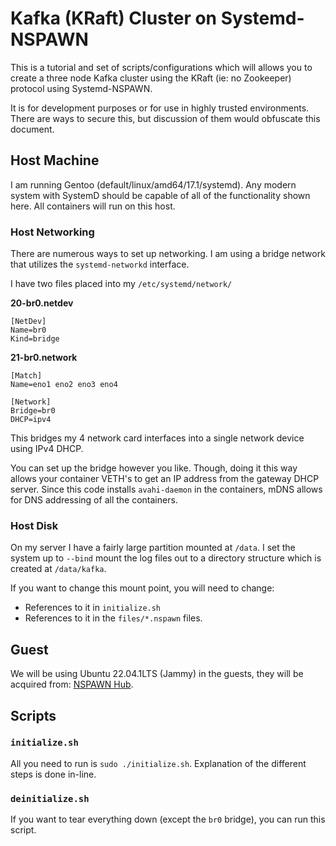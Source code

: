 # Kafka (KRaft) Cluster on Systemd-NSPAWN

This is a tutorial and set of scripts/configurations which will allows you to 
create a three node Kafka cluster using the KRaft (ie: no Zookeeper) protocol
using Systemd-NSPAWN.

It is for development purposes or for use in highly trusted environments. There
are ways to secure this, but discussion of them would obfuscate this document.

## Host Machine

I am running Gentoo (default/linux/amd64/17.1/systemd).  Any modern system with
SystemD should be capable of all of the functionality shown here.  All 
containers will run on this host.

### Host Networking

There are numerous ways to set up networking.  I am using a bridge network that
utilizes the `systemd-networkd` interface.  

I have two files placed into my `/etc/systemd/network/`

**20-br0.netdev**
```
[NetDev]
Name=br0
Kind=bridge
```

**21-br0.network**
```
[Match]
Name=eno1 eno2 eno3 eno4

[Network]
Bridge=br0
DHCP=ipv4
```

This bridges my 4 network card interfaces into a single network device using 
IPv4 DHCP.

You can set up the bridge however you like.  Though, doing it this way allows
your container VETH's to get an IP address from the gateway DHCP server.  Since
this code installs `avahi-daemon` in the containers, mDNS allows for DNS 
addressing of all the containers.

### Host Disk

On my server I have a fairly large partition mounted at `/data`.  I set the 
system up to `--bind` mount the log files out to a directory structure which
is created at `/data/kafka`.

If you want to change this mount point, you will need to change:
- References to it in `initialize.sh`
- References to it in the `files/*.nspawn` files.

## Guest

We will be using Ubuntu 22.04.1LTS (Jammy) in the guests, they will be acquired from:
[NSPAWN Hub](https://hub.nspawn.org).

## Scripts

### `initialize.sh`

All you need to run is `sudo ./initialize.sh`.  Explanation of the different 
steps is done in-line.

### `deinitialize.sh`

If you want to tear everything down (except the `br0` bridge), you can run this 
script.

